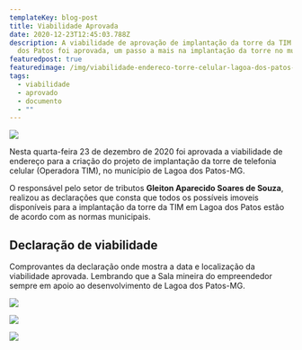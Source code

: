 ```yaml
---
templateKey: blog-post
title: Viabilidade Aprovada
date: 2020-12-23T12:45:03.788Z
description: A viabilidade de aprovação de implantação da torre da TIM em Lagoa
  dos Patos foi aprovada, um passo a mais na implantação da torre no município.
featuredpost: true
featuredimage: /img/viabilidade-endereco-torre-celular-lagoa-dos-patos-mg.jpg
tags:
  - viabilidade
  - aprovado
  - documento
  - ""
---
```

![](/img/viabilidade-endereco-torre-celular-lagoa-dos-patos-mg.jpg)



Nesta quarta-feira 23 de dezembro de 2020 foi aprovada a viabilidade de endereço para a criação do projeto de implantação da torre de telefonia celular (Operadora TIM), no município de Lagoa dos Patos-MG.

O responsável pelo setor de tributos **Gleiton Aparecido Soares de Souza**, realizou as declarações que consta que todos os possíveis imoveis disponíveis para a implantação da torre da TIM em Lagoa dos Patos estão de acordo com as normas municipais.

## Declaração de viabilidade

Comprovantes da declaração onde mostra a data e localização da viabilidade aprovada. Lembrando que a Sala mineira do empreendedor sempre em apoio ao desenvolvimento de Lagoa dos Patos-MG.

![](/img/declaracao-de-viabilidade-geraldo-eleuterio-rabelo.jpg)



![](/img/declaracao-de-viabilidade-jose-goncalves-de-jesus.jpg)

![](/img/declaracao-de-viabilidade-vilsinei-willian-ricardo.jpg)